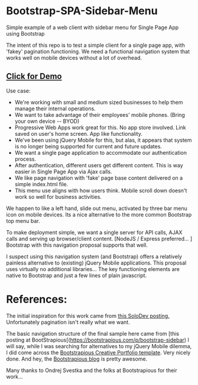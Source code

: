 # Bootstrap-SPA-Sidebar-Menu
Simple example of a web client with sidebar menu for Single Page App using Bootstrap

The intent of this repo is to test a simple client for a single page app, with 'fakey' pagination functioning.  We need a functional navigation system that works well on mobile devices without a lot of overhead.

## [Click for Demo](https://zipzit.github.io/bootstrap_SPA_sidebar_menu/)

Use case:  
 - We're working with small and medium sized businesses to help them manage their internal operations.  
 - We want to take advantage of their employees' mobile phones.  (Bring your own device -- BYOD)
 - Progressive Web Apps work great for this.  No app store involved.  Link saved on user's home screen.  App like functionality.
 - We've been using jQuery Mobile for this, but alas, it appears that system is no longer being supported for current and future updates.
 - We want a single page application to accommodate our authentication process. 
 - After authentication, different users get different content.  This is way easier in Single Page App via Ajax calls.
 - We like page navigation with 'fake' page base content delivered on a simple index.html file.  
 - This menu use aligns with how users think. Mobile scroll down doesn't work so well for business activities.  

We happen to like a left hand, slide out menu, activated by three bar menu icon on mobile devices.  Its a nice alternative to the more common Bootstrap top menu bar.

To make deployment simple, we want a single server for API calls, AJAX calls and serving up browser/client content.  [NodeJS / Express preferred... ]  Bootstrap with this navigation proposal supports that well.

I suspect using this navigation system (and Bootstrap) offers a relatively painless alternative to (existing) jQuery Mobile applications.  This proposal uses virtually no additional libraries... The key functioning elements are native to Bootstrap and just a few lines of plain javascript.  

 # References:
   The initial inspiration for this work came from [this SoloDev posting.](https://www.solodev.com/blog/web-design/adding-pagination-to-your-website.stml)  Unfortunately pagination isn't really what we want.

   The basic navigation structure of the final sample here came from [this posting at BootStrapious[(https://bootstrapious.com/p/bootstrap-sidebar)  I will say, while I was searching for alternatives to my jQuery Mobile dilemma, I did come across the [Bootstrapious Creative Portfolio template](https://bootstrapious.com/p/creative-portfolio).  Very nicely done. And hey, the [Bootstrapious blog](https://bootstrapious.com/blog) is pretty awesome.   

   Many thanks to Ondrej Svestka and the folks at Bootstrapious for their work...
   
 
